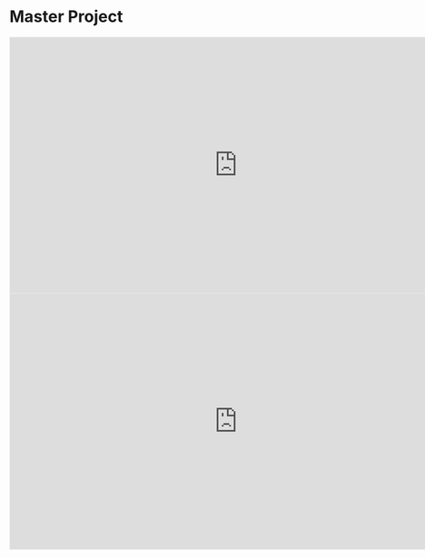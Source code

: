 # Master Project

<iframe style="border: 1px solid rgba(0, 0, 0, 0.1);" width="800" height="450" src="https://www.figma.com/embed?embed_host=share&url=https%3A%2F%2Fwww.figma.com%2Fproto%2FydnWnqLCmNtZZNdQcYsNQw%2FProject-Timeline-MDEF%3Fkind%3D%26node-id%3D302%253A5750%26starting-point-node-id%3D302%253A5750%26scaling%3Dscale-down-width" allowfullscreen></iframe>

<iframe style="border: 1px solid rgba(0, 0, 0, 0.1);" width="800" height="450" src="https://www.figma.com/embed?embed_host=share&url=https%3A%2F%2Fwww.figma.com%2Fproto%2FydnWnqLCmNtZZNdQcYsNQw%2FProject-Timeline-MDEF%3Fnode-id%3D304%253A6144%26scaling%3Dcontain%26page-id%3D302%253A5747%26starting-point-node-id%3D304%253A6144" allowfullscreen></iframe>